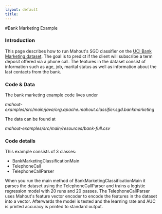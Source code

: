 ```yaml
---
layout: default
title:
---
```


#Bank Marketing Example

### Introduction

This page describes how to run Mahout's SGD classifier on the [UCI Bank Marketing dataset](http://mlr.cs.umass.edu/ml/datasets/Bank+Marketing).
The goal is to predict if the client will subscribe a term deposit offered via a phone call. The features in the dataset consist
of information such as age, job, marital status as well as information about the last contacts from the bank.

### Code & Data

The bank marketing example code lives under 

*mahout-examples/src/main/java/org.apache.mahout.classifier.sgd.bankmarketing*

The data can be found at 

*mahout-examples/src/main/resources/bank-full.csv*

### Code details

This example consists of 3 classes:

  - BankMarketingClassificationMain
  - TelephoneCall
  - TelephoneCallParser

When you run the main method of BankMarketingClassificationMain it parses the dataset using the TelephoneCallParser and trains
a logistic regression model with 20 runs and 20 passes. The TelephoneCallParser uses Mahout's feature vector encoder
to encode the features in the dataset into a vector. Afterwards the model is tested and the learning rate and AUC is printed accuracy is printed to standard output.
